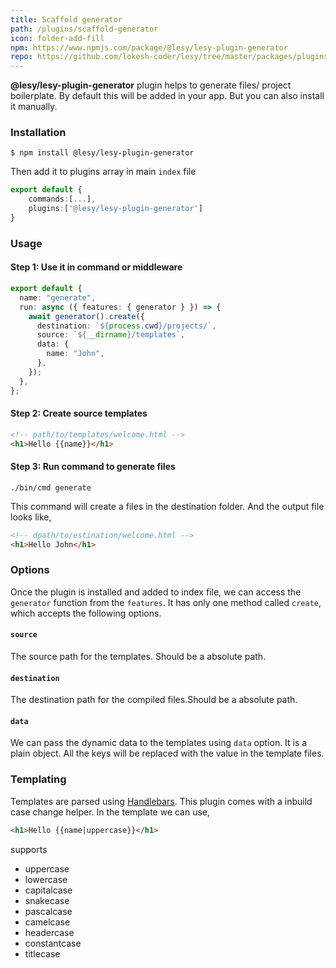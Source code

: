 ```yaml
---
title: Scaffold generator
path: /plugins/scaffold-generator
icon: folder-add-fill
npm: https://www.npmjs.com/package/@lesy/lesy-plugin-generator
repo: https://github.com/lokesh-coder/lesy/tree/master/packages/plugins/lesy-plugin-generator
---
```


**@lesy/lesy-plugin-generator** plugin helps to generate files/ project boilerplate. By default this will be added in your app. But you can also install it manually.

### Installation

```shell
$ npm install @lesy/lesy-plugin-generator
```

Then add it to plugins array in main `index` file

```typescript
export default {
    commands:[...],
    plugins:['@lesy/lesy-plugin-generator']
}
```

### Usage

#### Step 1: Use it in command or middleware

```typescript
export default {
  name: "generate",
  run: async ({ features: { generator } }) => {
    await generator().create({
      destination: `${process.cwd}/projects/`,
      source: `${__dirname}/templates`,
      data: {
        name: "John",
      },
    });
  },
};
```

#### Step 2: Create source templates

```html
<!-- path/to/templates/welcome.html -->
<h1>Hello {{name}}</h1>
```

#### Step 3: Run command to generate files

```shell
./bin/cmd generate
```

This command will create a files in the destination folder. And the output file looks like,

```html
<!-- dpath/to/estination/welcome.html -->
<h1>Hello John</h1>
```

### Options

Once the plugin is installed and added to index file, we can access the `generator` function from the `features`. It has only one method called `create`, which accepts the following options.

#### `source`

The source path for the templates. Should be a absolute path.

#### `destination`

The destination path for the compiled files.Should be a absolute path.

#### `data`

We can pass the dynamic data to the templates using `data` option. It is a plain object. All the keys will be replaced with the value in the template files.

### Templating

Templates are parsed using [Handlebars](https://handlebarsjs.com/guide/). This plugin comes with a inbuild case change helper. In the template we can use,

```html
<h1>Hello {{name|uppercase}}</h1>
```

supports

- uppercase
- lowercase
- capitalcase
- snakecase
- pascalcase
- camelcase
- headercase
- constantcase
- titlecase
